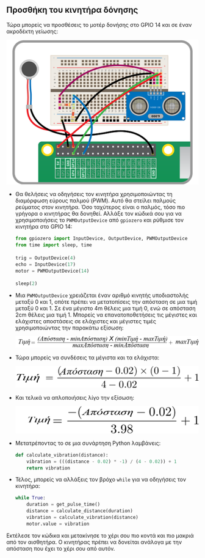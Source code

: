## Προσθήκη του κινητήρα δόνησης

Τώρα μπορείς να προσθέσεις το μοτέρ δονήσης στο GPIO 14 και σε έναν ακροδέκτη γείωσης:

![vibro και UDS](images/See_Like_A_Bat_Diagram_6.png)

- Θα θελήσεις να οδηγήσεις τον κινητήρα χρησιμοποιώντας τη διαμόρφωση εύρους παλμού (PWM). Αυτό θα στείλει παλμούς ρεύματος στον κινητήρα. Όσο ταχύτερος είναι ο παλμός, τόσο πιο γρήγορα ο κινητήρας θα δονηθεί. Αλλάξε τον κώδικά σου για να χρησιμοποιήσεις το ` PWMOutputDevice ` από ` gpiozero ` και ρύθμισε τον κινητήρα στο GPIO 14:

    ```python
    from gpiozero import InputDevice, OutputDevice, PWMOutputDevice
    from time import sleep, time

    trig = OutputDevice(4)
    echo = InputDevice(17)
    motor = PWMOutputDevice(14)

    sleep(2)

    ```

- Μια ` PWMOutputDevice ` χρειάζεται έναν αριθμό κινητής υποδιαστολής μεταξύ 0 και 1, οπότε πρέπει να μετατοπίσεις την απόσταση σε μια τιμή μεταξύ 0 και 1. Σε ένα μέγιστο 4m θέλεις μια τιμή 0, ενώ σε απόσταση 2cm θέλεις μια τιμή 1. Μπορείς να επανατοποθετήσεις τις μέγιστες και ελάχιστες αποστάσεις σε ελάχιστες και μέγιστες τιμές χρησιμοποιώντας την παρακάτω εξίσωση:

    ![εξίσωση1](images/equation1.png)

- Τώρα μπορείς να συνδέσεις τα μέγιστα και τα ελάχιστα:

   ![εξίσωση2](images/equation2.png)

- Και τελικά να απλοποιήσεις λίγο την εξίσωση:

   ![εξίσωση3](images/equation3.png)

- Μετατρέποντας το σε μια συνάρτηση Python λαμβάνεις:

    ```python
    def calculate_vibration(distance):
        vibration = (((distance - 0.02) * -1) / (4 - 0.02)) + 1
        return vibration

    ```

- Τέλος, μπορείς να αλλάξεις τον βρόχο `while` για να οδηγήσεις τον κινητήρα:

    ```python
    while True:
        duration = get_pulse_time()
        distance = calculate_distance(duration)
        vibration = calculate_vibration(distance)
        motor.value = vibration

    ```

Εκτέλεσε τον κώδικα και μετακίνησε το χέρι σου πιο κοντά και πιο μακριά από τον αισθητήρα. Ο κινητήρας πρέπει να δονείται ανάλογα με την απόσταση που έχει το χέρι σου από αυτόν.

